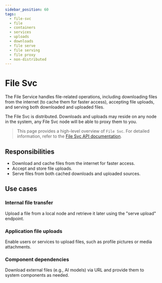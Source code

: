 ```yaml
---
sidebar_position: 60
tags:
  - file-svc
  - file
  - containers
  - services
  - uploads
  - downloads
  - file serve
  - file serving
  - file proxy
  - non-distributed
---
```


# File Svc

The File Service handles file-related operations, including downloading files from the internet (to cache them for faster access), accepting file uploads, and serving both downloaded and uploaded files.

The File Svc is distributed. Downloads and uploads may reside on any node in the system, any File Svc node will be able to proxy them to you.

> This page provides a high-level overview of `File Svc`. For detailed information, refer to the [File Svc API documentation](/docs/1backend/download-file).

## Responsibilities

- Download and cache files from the internet for faster access.
- Accept and store file uploads.
- Serve files from both cached downloads and uploaded sources.

## Use cases

### Internal file transfer

Upload a file from a local node and retrieve it later using the "serve upload" endpoint.

### Application file uploads

Enable users or services to upload files, such as profile pictures or media attachments.

### Component dependencies

Download external files (e.g., AI models) via URL and provide them to system components as needed.
